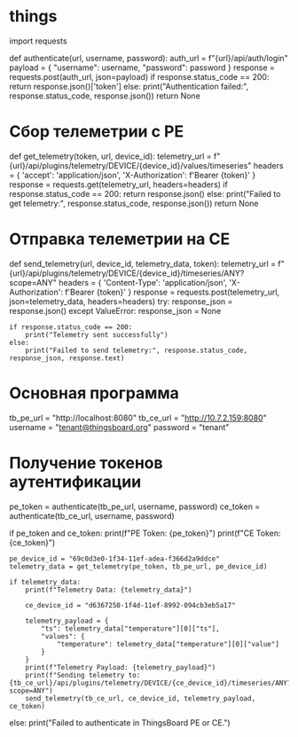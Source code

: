 # things
import requests

def authenticate(url, username, password):
    auth_url = f"{url}/api/auth/login"
    payload = {
        "username": username,
        "password": password
    }
    response = requests.post(auth_url, json=payload)
    if response.status_code == 200:
        return response.json()['token']
    else:
        print("Authentication failed:", response.status_code, response.json())
        return None


# Сбор телеметрии с PE
def get_telemetry(token, url, device_id):
    telemetry_url = f"{url}/api/plugins/telemetry/DEVICE/{device_id}/values/timeseries"
    headers = {
        'accept': 'application/json',
        'X-Authorization': f'Bearer {token}'
    }
    response = requests.get(telemetry_url, headers=headers)
    if response.status_code == 200:
        return response.json()
    else:
        print("Failed to get telemetry:", response.status_code, response.json())
        return None


# Отправка телеметрии на CE
def send_telemetry(url, device_id, telemetry_data, token):
    telemetry_url = f"{url}/api/plugins/telemetry/DEVICE/{device_id}/timeseries/ANY?scope=ANY"
    headers = {
        'Content-Type': 'application/json',
        'X-Authorization': f'Bearer {token}'
    }
    response = requests.post(telemetry_url, json=telemetry_data, headers=headers)
    try:
        response_json = response.json()
    except ValueError:
        response_json = None

    if response.status_code == 200:
        print("Telemetry sent successfully")
    else:
        print("Failed to send telemetry:", response.status_code, response_json, response.text)


# Основная программа
tb_pe_url = "http://localhost:8080"
tb_ce_url = "http://10.7.2.159:8080"
username = "tenant@thingsboard.org"
password = "tenant"

# Получение токенов аутентификации
pe_token = authenticate(tb_pe_url, username, password)
ce_token = authenticate(tb_ce_url, username, password)

if pe_token and ce_token:
    print(f"PE Token: {pe_token}")
    print(f"CE Token: {ce_token}")

    pe_device_id = "69c0d3e0-1f34-11ef-adea-f366d2a9ddce"
    telemetry_data = get_telemetry(pe_token, tb_pe_url, pe_device_id)

    if telemetry_data:
        print(f"Telemetry Data: {telemetry_data}")

        ce_device_id = "d6367250-1f4d-11ef-8992-094cb3eb5a17"

        telemetry_payload = {
            "ts": telemetry_data["temperature"][0]["ts"],
            "values": {
                "temperature": telemetry_data["temperature"][0]["value"]
            }
        }
        print(f"Telemetry Payload: {telemetry_payload}")
        print(f"Sending telemetry to: {tb_ce_url}/api/plugins/telemetry/DEVICE/{ce_device_id}/timeseries/ANY?scope=ANY")
        send_telemetry(tb_ce_url, ce_device_id, telemetry_payload, ce_token)
else:
    print("Failed to authenticate in ThingsBoard PE or CE.")

